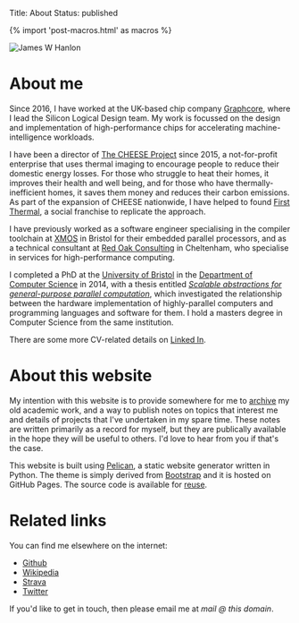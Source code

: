 Title: About
Status: published

{% import 'post-macros.html' as macros %}

<img class="img-fluid" src="{{'mugshot-beach.jpg'|thumbnail('600x600')}}" alt="James W Hanlon">

# About me

Since 2016, I have worked at the UK-based chip company
[Graphcore](http://www.graphcore.ai), where I lead the Silicon Logical Design
team. My work is focussed on the design and implementation of high-performance
chips for accelerating machine-intelligence workloads.

I have been a director of [The CHEESE Project](http://www.cheeseproject.co.uk)
since 2015, a not-for-profit enterprise that uses thermal imaging to encourage
people to reduce their domestic energy losses. For those who struggle to heat
their homes, it improves their health and well being, and for those who have
thermally-inefficient homes, it saves them money and reduces their carbon
emissions. As part of the expansion of CHEESE nationwide, I have helped to
found [First Thermal](http://www.first-thermal.co.uk), a social franchise to
replicate the approach.

I have previously worked as a software engineer specialising in the compiler
toolchain at [XMOS](http://www.xmos.com) in Bristol for their embedded
parallel processors, and as a technical consultant at [Red Oak
Consulting](http://www.redoakconsulting.co.uk) in Cheltenham, who specialise in
services for high-performance computing.

I completed a PhD at the [University of Bristol](http://www.bris.ac.uk) in the
[Department of Computer Science](http://www.cs.bris.ac.uk) in 2014, with a
thesis entitled *[Scalable abstractions for general-purpose parallel
computation]({filename}/thesis.md)*, which investigated the relationship
between the hardware implementation of highly-parallel computers and
programming languages and software for them. I hold a masters degree in
Computer Science from the same institution.

There are some more CV-related details on
[Linked In](https://www.linkedin.com/in/jameswhanlon).


# About this website

My intention with this website is to provide somewhere for me to
[archive](/archive.html) my old academic work, and a way to publish notes on
topics that interest me and details of projects that I've undertaken in my
spare time. These notes are written primarily as a record for myself, but they
are publically available in the hope they will be useful to others. I'd
love to hear from you if that's the case.

This website is built using [Pelican](https://blog.getpelican.com), a static
website generator written in Python. The theme is simply derived from
[Bootstrap](https://getbootstrap.com) and it is hosted on GitHub Pages. The
source code is available for
[reuse](https://github.com/jameshanlon/jameshanlon.github.io).

# Related links

You can find me elsewhere on the internet:

* [Github](https://github.com/jameshanlon)
* [Wikipedia](http://en.wikipedia.org/wiki/User:JamieHanlon)
* [Strava](https://www.strava.com/athletes/5351937)
* [Twitter](https://twitter.com/jameswhanlon)

If you'd like to get in touch, then please email me at *mail @ this domain*.
